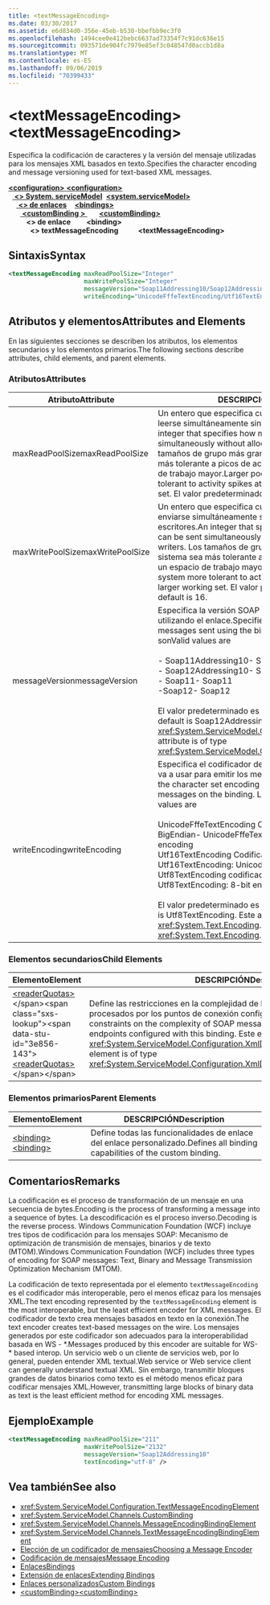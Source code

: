 ```yaml
---
title: <textMessageEncoding>
ms.date: 03/30/2017
ms.assetid: e6d834d0-356e-45eb-b530-bbefbb9ec3f0
ms.openlocfilehash: 1494cee0e412bebc6637ad73354f7c91dc636e15
ms.sourcegitcommit: 093571de904fc7979e85ef3c048547d0accb1d8a
ms.translationtype: MT
ms.contentlocale: es-ES
ms.lasthandoff: 09/06/2019
ms.locfileid: "70399433"
---
```

# <a name="textmessageencoding"></a><span data-ttu-id="3e856-101">\<textMessageEncoding></span><span class="sxs-lookup"><span data-stu-id="3e856-101">\<textMessageEncoding></span></span>
<span data-ttu-id="3e856-102">Especifica la codificación de caracteres y la versión del mensaje utilizadas para los mensajes XML basados en texto.</span><span class="sxs-lookup"><span data-stu-id="3e856-102">Specifies the character encoding and message versioning used for text-based XML messages.</span></span>  
  
<span data-ttu-id="3e856-103">[ **\<configuration>** ](../configuration-element.md)</span><span class="sxs-lookup"><span data-stu-id="3e856-103">[**\<configuration>**](../configuration-element.md)</span></span>\
<span data-ttu-id="3e856-104">&nbsp;&nbsp;[ **\<> System. serviceModel**](system-servicemodel.md)</span><span class="sxs-lookup"><span data-stu-id="3e856-104">&nbsp;&nbsp;[**\<system.serviceModel>**](system-servicemodel.md)</span></span>\
<span data-ttu-id="3e856-105">&nbsp;&nbsp;&nbsp;&nbsp;[ **\<> de enlaces**](bindings.md)</span><span class="sxs-lookup"><span data-stu-id="3e856-105">&nbsp;&nbsp;&nbsp;&nbsp;[**\<bindings>**](bindings.md)</span></span>\
<span data-ttu-id="3e856-106">&nbsp;&nbsp;&nbsp;&nbsp;&nbsp;&nbsp;[ **\<customBinding >** ](custombinding.md)</span><span class="sxs-lookup"><span data-stu-id="3e856-106">&nbsp;&nbsp;&nbsp;&nbsp;&nbsp;&nbsp;[**\<customBinding>**](custombinding.md)</span></span>\
<span data-ttu-id="3e856-107">&nbsp;&nbsp;&nbsp;&nbsp;&nbsp;&nbsp;&nbsp;&nbsp; **\<> de enlace**</span><span class="sxs-lookup"><span data-stu-id="3e856-107">&nbsp;&nbsp;&nbsp;&nbsp;&nbsp;&nbsp;&nbsp;&nbsp;**\<binding>**</span></span>\
<span data-ttu-id="3e856-108">&nbsp;&nbsp;&nbsp;&nbsp;&nbsp;&nbsp;&nbsp;&nbsp;&nbsp;&nbsp; **\<> textMessageEncoding**</span><span class="sxs-lookup"><span data-stu-id="3e856-108">&nbsp;&nbsp;&nbsp;&nbsp;&nbsp;&nbsp;&nbsp;&nbsp;&nbsp;&nbsp;**\<textMessageEncoding>**</span></span>  
  
## <a name="syntax"></a><span data-ttu-id="3e856-109">Sintaxis</span><span class="sxs-lookup"><span data-stu-id="3e856-109">Syntax</span></span>  
  
```xml  
<textMessageEncoding maxReadPoolSize="Integer"
                     maxWritePoolSize="Integer"
                     messageVersion="Soap11Addressing10/Soap12Addressing10"
                     writeEncoding="UnicodeFffeTextEncoding/Utf16TextEncoding/Utf8TextEncoding" />
```  
  
## <a name="attributes-and-elements"></a><span data-ttu-id="3e856-110">Atributos y elementos</span><span class="sxs-lookup"><span data-stu-id="3e856-110">Attributes and Elements</span></span>  
 <span data-ttu-id="3e856-111">En las siguientes secciones se describen los atributos, los elementos secundarios y los elementos primarios.</span><span class="sxs-lookup"><span data-stu-id="3e856-111">The following sections describe attributes, child elements, and parent elements.</span></span>  
  
### <a name="attributes"></a><span data-ttu-id="3e856-112">Atributos</span><span class="sxs-lookup"><span data-stu-id="3e856-112">Attributes</span></span>  
  
|<span data-ttu-id="3e856-113">Atributo</span><span class="sxs-lookup"><span data-stu-id="3e856-113">Attribute</span></span>|<span data-ttu-id="3e856-114">DESCRIPCIÓN</span><span class="sxs-lookup"><span data-stu-id="3e856-114">Description</span></span>|  
|---------------|-----------------|  
|<span data-ttu-id="3e856-115">maxReadPoolSize</span><span class="sxs-lookup"><span data-stu-id="3e856-115">maxReadPoolSize</span></span>|<span data-ttu-id="3e856-116">Un entero que especifica cuántos mensajes pueden leerse simultáneamente sin asignar nuevos lectores.</span><span class="sxs-lookup"><span data-stu-id="3e856-116">An integer that specifies how many messages can be read simultaneously without allocating new readers.</span></span> <span data-ttu-id="3e856-117">Los tamaños de grupo más grandes hacen que el sistema sea más tolerante a picos de actividad a costa de un espacio de trabajo mayor.</span><span class="sxs-lookup"><span data-stu-id="3e856-117">Larger pool sizes make the system more tolerant to activity spikes at the cost of a larger working set.</span></span> <span data-ttu-id="3e856-118">El valor predeterminado es 64.</span><span class="sxs-lookup"><span data-stu-id="3e856-118">The default is 64.</span></span>|  
|<span data-ttu-id="3e856-119">maxWritePoolSize</span><span class="sxs-lookup"><span data-stu-id="3e856-119">maxWritePoolSize</span></span>|<span data-ttu-id="3e856-120">Un entero que especifica cuántos mensajes pueden enviarse simultáneamente sin asignar nuevos escritores.</span><span class="sxs-lookup"><span data-stu-id="3e856-120">An integer that specifies how many messages can be sent simultaneously without allocating new writers.</span></span> <span data-ttu-id="3e856-121">Los tamaños de grupo más grandes hacen que el sistema sea más tolerante a picos de actividad a costa de un espacio de trabajo mayor.</span><span class="sxs-lookup"><span data-stu-id="3e856-121">Larger pool sizes make the system more tolerant to activity spikes at the cost of a larger working set.</span></span> <span data-ttu-id="3e856-122">El valor predeterminado es 16.</span><span class="sxs-lookup"><span data-stu-id="3e856-122">The default is 16.</span></span>|  
|<span data-ttu-id="3e856-123">messageVersion</span><span class="sxs-lookup"><span data-stu-id="3e856-123">messageVersion</span></span>|<span data-ttu-id="3e856-124">Especifica la versión SOAP de los mensajes enviados utilizando el enlace.</span><span class="sxs-lookup"><span data-stu-id="3e856-124">Specifies the SOAP version of the messages sent using the binding.</span></span> <span data-ttu-id="3e856-125">Los valores válidos son</span><span class="sxs-lookup"><span data-stu-id="3e856-125">Valid values are</span></span><br /><br /> <span data-ttu-id="3e856-126">- Soap11Addressing10</span><span class="sxs-lookup"><span data-stu-id="3e856-126">-   Soap11Addressing10</span></span><br /><span data-ttu-id="3e856-127">- Soap12Addressing10</span><span class="sxs-lookup"><span data-stu-id="3e856-127">-   Soap12Addressing10</span></span><br /><span data-ttu-id="3e856-128">- Soap11</span><span class="sxs-lookup"><span data-stu-id="3e856-128">-   Soap11</span></span><br /><span data-ttu-id="3e856-129">-Soap12</span><span class="sxs-lookup"><span data-stu-id="3e856-129">-  Soap12</span></span><br /><br /><span data-ttu-id="3e856-130">El valor predeterminado es Soap12Addressing10.</span><span class="sxs-lookup"><span data-stu-id="3e856-130">The default is Soap12Addressing10.</span></span> <span data-ttu-id="3e856-131">Este atributo es del tipo <xref:System.ServiceModel.Channels.MessageVersion>.</span><span class="sxs-lookup"><span data-stu-id="3e856-131">This attribute is of type <xref:System.ServiceModel.Channels.MessageVersion>.</span></span>|  
|<span data-ttu-id="3e856-132">writeEncoding</span><span class="sxs-lookup"><span data-stu-id="3e856-132">writeEncoding</span></span>|<span data-ttu-id="3e856-133">Especifica el codificador del juego de caracteres que se va a usar para emitir los mensajes en el enlace.</span><span class="sxs-lookup"><span data-stu-id="3e856-133">Specifies the character set encoding to be used for emitting messages on the binding.</span></span> <span data-ttu-id="3e856-134">Los valores válidos son</span><span class="sxs-lookup"><span data-stu-id="3e856-134">Valid values are</span></span><br /><br /> <span data-ttu-id="3e856-135">UnicodeFffeTextEncoding Codificación Unicode BigEndian</span><span class="sxs-lookup"><span data-stu-id="3e856-135">-   UnicodeFffeTextEncoding: Unicode BigEndian encoding</span></span><br /><span data-ttu-id="3e856-136">Utf16TextEncoding Codificación Unicode</span><span class="sxs-lookup"><span data-stu-id="3e856-136">-   Utf16TextEncoding: Unicode encoding</span></span><br /><span data-ttu-id="3e856-137">Utf8TextEncoding codificación de 8 bits</span><span class="sxs-lookup"><span data-stu-id="3e856-137">-   Utf8TextEncoding: 8-bit encoding</span></span><br /><br /> <span data-ttu-id="3e856-138">El valor predeterminado es Utf8TextEncoding.</span><span class="sxs-lookup"><span data-stu-id="3e856-138">The default is Utf8TextEncoding.</span></span> <span data-ttu-id="3e856-139">Este atributo es del tipo <xref:System.Text.Encoding>.</span><span class="sxs-lookup"><span data-stu-id="3e856-139">This attribute is of type <xref:System.Text.Encoding>.</span></span>|  
  
### <a name="child-elements"></a><span data-ttu-id="3e856-140">Elementos secundarios</span><span class="sxs-lookup"><span data-stu-id="3e856-140">Child Elements</span></span>  
  
|<span data-ttu-id="3e856-141">Elemento</span><span class="sxs-lookup"><span data-stu-id="3e856-141">Element</span></span>|<span data-ttu-id="3e856-142">DESCRIPCIÓN</span><span class="sxs-lookup"><span data-stu-id="3e856-142">Description</span></span>|  
|-------------|-----------------|  
|<span data-ttu-id="3e856-143">[\<readerQuotas>](https://docs.microsoft.com/previous-versions/dotnet/netframework-4.0/ms731325(v=vs.100))</span><span class="sxs-lookup"><span data-stu-id="3e856-143">[\<readerQuotas>](https://docs.microsoft.com/previous-versions/dotnet/netframework-4.0/ms731325(v=vs.100))</span></span>|<span data-ttu-id="3e856-144">Define las restricciones en la complejidad de los mensajes SOAP que pueden ser procesados por los puntos de conexión configurados con este enlace.</span><span class="sxs-lookup"><span data-stu-id="3e856-144">Defines the constraints on the complexity of SOAP messages that can be processed by endpoints configured with this binding.</span></span> <span data-ttu-id="3e856-145">Este elemento es del tipo <xref:System.ServiceModel.Configuration.XmlDictionaryReaderQuotasElement>.</span><span class="sxs-lookup"><span data-stu-id="3e856-145">This element is of type <xref:System.ServiceModel.Configuration.XmlDictionaryReaderQuotasElement>.</span></span>|  
  
### <a name="parent-elements"></a><span data-ttu-id="3e856-146">Elementos primarios</span><span class="sxs-lookup"><span data-stu-id="3e856-146">Parent Elements</span></span>  
  
|<span data-ttu-id="3e856-147">Elemento</span><span class="sxs-lookup"><span data-stu-id="3e856-147">Element</span></span>|<span data-ttu-id="3e856-148">DESCRIPCIÓN</span><span class="sxs-lookup"><span data-stu-id="3e856-148">Description</span></span>|  
|-------------|-----------------|  
|[<span data-ttu-id="3e856-149">\<binding></span><span class="sxs-lookup"><span data-stu-id="3e856-149">\<binding></span></span>](../../../misc/binding.md)|<span data-ttu-id="3e856-150">Define todas las funcionalidades de enlace del enlace personalizado.</span><span class="sxs-lookup"><span data-stu-id="3e856-150">Defines all binding capabilities of the custom binding.</span></span>|  
  
## <a name="remarks"></a><span data-ttu-id="3e856-151">Comentarios</span><span class="sxs-lookup"><span data-stu-id="3e856-151">Remarks</span></span>  
 <span data-ttu-id="3e856-152">La codificación es el proceso de transformación de un mensaje en una secuencia de bytes.</span><span class="sxs-lookup"><span data-stu-id="3e856-152">Encoding is the process of transforming a message into a sequence of bytes.</span></span> <span data-ttu-id="3e856-153">La descodificación es el proceso inverso.</span><span class="sxs-lookup"><span data-stu-id="3e856-153">Decoding is the reverse process.</span></span> <span data-ttu-id="3e856-154">Windows Communication Foundation (WCF) incluye tres tipos de codificación para los mensajes SOAP: Mecanismo de optimización de transmisión de mensajes, binarios y de texto (MTOM).</span><span class="sxs-lookup"><span data-stu-id="3e856-154">Windows Communication Foundation (WCF) includes three types of encoding for SOAP messages: Text, Binary and Message Transmission Optimization Mechanism (MTOM).</span></span>  
  
 <span data-ttu-id="3e856-155">La codificación de texto representada por el elemento `textMessageEncoding` es el codificador más interoperable, pero el menos eficaz para los mensajes XML.</span><span class="sxs-lookup"><span data-stu-id="3e856-155">The text encoding represented by the `textMessageEncoding` element is the most interoperable, but the least efficient encoder for XML messages.</span></span>  <span data-ttu-id="3e856-156">El codificador de texto crea mensajes basados en texto en la conexión.</span><span class="sxs-lookup"><span data-stu-id="3e856-156">The text encoder creates text-based messages on the wire.</span></span> <span data-ttu-id="3e856-157">Los mensajes generados por este codificador son adecuados para la interoperabilidad basada en WS - \*.</span><span class="sxs-lookup"><span data-stu-id="3e856-157">Messages produced by this encoder are suitable for WS-\* based interop.</span></span> <span data-ttu-id="3e856-158">Un servicio web o un cliente de servicios web, por lo general, pueden entender XML textual.</span><span class="sxs-lookup"><span data-stu-id="3e856-158">Web service or Web service client can generally understand textual XML.</span></span> <span data-ttu-id="3e856-159">Sin embargo, transmitir bloques grandes de datos binarios como texto es el método menos eficaz para codificar mensajes XML.</span><span class="sxs-lookup"><span data-stu-id="3e856-159">However, transmitting large blocks of binary data as text is the least efficient method for encoding XML messages.</span></span>  
  
## <a name="example"></a><span data-ttu-id="3e856-160">Ejemplo</span><span class="sxs-lookup"><span data-stu-id="3e856-160">Example</span></span>  
  
```xml  
<textMessageEncoding maxReadPoolSize="211"
                     maxWritePoolSize="2132"
                     messageVersion="Soap12Addressing10"
                     textEncoding="utf-8" />
```  
  
## <a name="see-also"></a><span data-ttu-id="3e856-161">Vea también</span><span class="sxs-lookup"><span data-stu-id="3e856-161">See also</span></span>

- <xref:System.ServiceModel.Configuration.TextMessageEncodingElement>
- <xref:System.ServiceModel.Channels.CustomBinding>
- <xref:System.ServiceModel.Channels.MessageEncodingBindingElement>
- <xref:System.ServiceModel.Channels.TextMessageEncodingBindingElement>
- [<span data-ttu-id="3e856-162">Elección de un codificador de mensajes</span><span class="sxs-lookup"><span data-stu-id="3e856-162">Choosing a Message Encoder</span></span>](../../../wcf/feature-details/choosing-a-message-encoder.md)
- [<span data-ttu-id="3e856-163">Codificación de mensajes</span><span class="sxs-lookup"><span data-stu-id="3e856-163">Message Encoding</span></span>](message-encoding.md)
- [<span data-ttu-id="3e856-164">Enlaces</span><span class="sxs-lookup"><span data-stu-id="3e856-164">Bindings</span></span>](../../../wcf/bindings.md)
- [<span data-ttu-id="3e856-165">Extensión de enlaces</span><span class="sxs-lookup"><span data-stu-id="3e856-165">Extending Bindings</span></span>](../../../wcf/extending/extending-bindings.md)
- [<span data-ttu-id="3e856-166">Enlaces personalizados</span><span class="sxs-lookup"><span data-stu-id="3e856-166">Custom Bindings</span></span>](../../../wcf/extending/custom-bindings.md)
- [<span data-ttu-id="3e856-167">\<customBinding></span><span class="sxs-lookup"><span data-stu-id="3e856-167">\<customBinding></span></span>](custombinding.md)
